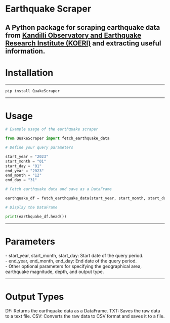 # Earthquake Scraper

## A Python package for scraping earthquake data from [Kandilli Observatory and Earthquake Research Institute (KOERI)](http://www.koeri.boun.edu.tr/) and extracting useful information.

# Installation

---

```bash
pip install QuakeScraper
```

---

## <h1> Usage </h1>

```python
# Example usage of the earthquake scraper

from QuakeScraper import fetch_earthquake_data

# Define your query parameters

start_year = "2023"
start_month = "01"
start_day = "01"
end_year = "2023"
end_month = "12"
end_day = "31"

# Fetch earthquake data and save as a DataFrame

earthquake_df = fetch_earthquake_data(start_year, start_month, start_day, end_year, end_month, end_day, output_type='DF')

# Display the DataFrame

print(earthquake_df.head())
```

---

<h1> Parameters </h1>
- start_year, start_month, start_day: Start date of the query period. <br>
- end_year, end_month, end_day: End date of the query period. <br>
- Other optional parameters for specifying the geographical area, earthquake  magnitude, depth, and output type.

---

<h1> Output Types </h1>
DF: Returns the earthquake data as a DataFrame.
TXT: Saves the raw data to a text file.
CSV: Converts the raw data to CSV format and saves it to a file.
